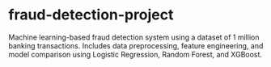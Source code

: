 # fraud-detection-project
Machine learning-based fraud detection system using a dataset of 1 million banking transactions. Includes data preprocessing, feature engineering, and model comparison using Logistic Regression, Random Forest, and XGBoost.
